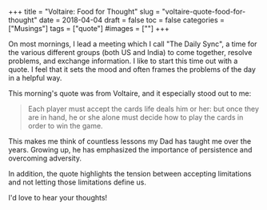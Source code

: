 +++
title = "Voltaire: Food for Thought"
slug = "voltaire-quote-food-for-thought"
date = 2018-04-04
draft = false
toc = false
categories = ["Musings"]
tags = ["quote"]
#images = [""]
+++

On most mornings, I lead a meeting which I call "The Daily Sync", a time for the various different groups (both US and India) to come together, resolve problems, and exchange information. I like to start this time out with a quote. I feel that it sets the mood and often frames the problems of the day in a helpful way.

This morning's quote was from Voltaire, and it especially stood out to me:

> Each player must accept the cards life deals him or her: but once they are in hand, he or she alone must decide how to play the cards in order to win the game.

This makes me think of countless lessons my Dad has taught me over the years. Growing up, he has emphasized the importance of persistence and overcoming adversity.

In addition, the quote highlights the tension between accepting limitations and not letting those limitations define us.

I'd love to hear your thoughts!
